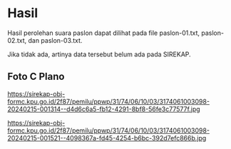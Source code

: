 # Hasil

Hasil perolehan suara paslon dapat dilihat pada file paslon-01.txt, paslon-02.txt, dan paslon-03.txt.

Jika tidak ada, artinya data tersebut belum ada pada SIREKAP.

## Foto C Plano

https://sirekap-obj-formc.kpu.go.id/2f87/pemilu/ppwp/31/74/06/10/03/3174061003098-20240215-001314--d4d6c6a5-fb12-4291-8bf8-56fe3c77577f.jpg

https://sirekap-obj-formc.kpu.go.id/2f87/pemilu/ppwp/31/74/06/10/03/3174061003098-20240215-001521--4098367a-fd45-4254-b6bc-392d7efc866b.jpg
